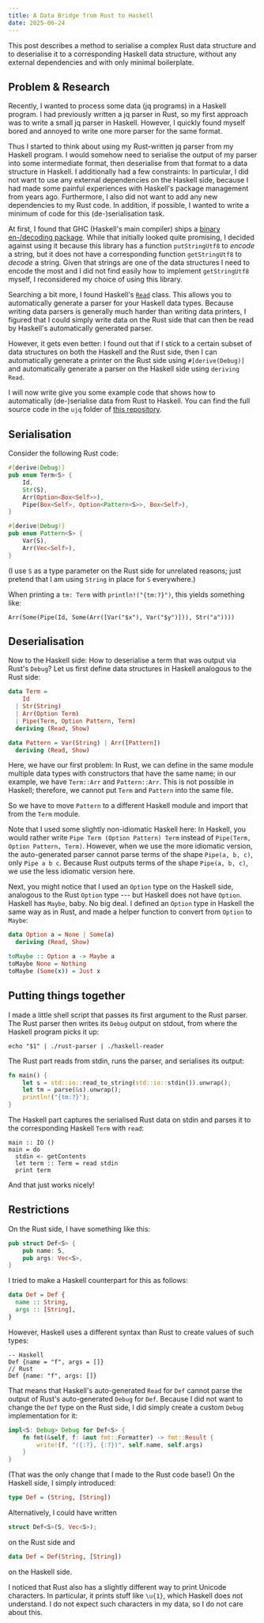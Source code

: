 ```yaml
---
title: A Data Bridge from Rust to Haskell
date: 2025-06-24
---
```


This post describes a method to serialise a complex Rust data structure and
to deserialise it to a corresponding Haskell data structure,
without any external dependencies and with only minimal boilerplate.

## Problem & Research

Recently, I wanted to process some data (jq programs) in a Haskell program.
I had previously written a jq parser in Rust, so my first approach was to write a small jq parser in Haskell. However, I quickly found myself bored and annoyed to write one more parser for the same format.

Thus I started to think about using my Rust-written jq parser from my Haskell program. I would somehow need to serialise the output of my parser into some intermediate format, then deserialise from that format to a data structure in Haskell.
I additionally had a few constraints: In particular, I did not want to use any external dependencies on the Haskell side, because I had made some painful experiences with Haskell's package management from years ago. Furthermore, I also did not want to add any new dependencies to my Rust code. In addition, if possible, I wanted to write a minimum of code for this (de-)serialisation task.

At first, I found that GHC (Haskell's main compiler) ships a [binary en-/decoding package](https://hackage.haskell.org/package/binary). While that initially looked quite promising, I decided against using it because this library has a function `putStringUtf8` to *encode* a string, but it does not have a corresponding function `getStringUtf8` to *decode* a string. Given that strings are one of the data structures I need to encode the most and I did not find easily how to implement `getStringUtf8` myself, I reconsidered my choice of using this library.

Searching a bit more, I found Haskell's [`Read`](https://hackage.haskell.org/package/base/docs/Text-Read.html) class. This allows you to automatically generate a parser for your Haskell data types. Because writing data parsers is generally much harder than writing data printers, I figured that I could simply write data on the Rust side that can then be read by Haskell's automatically generated parser.

However, it gets even better: I found out that if I stick to a certain subset of data structures on both the Haskell and the Rust side, then I can automatically generate a printer on the Rust side using `#[derive(Debug)]` and automatically generate a parser on the Haskell side using `deriving Read`.

I will now write give you some example code that shows how to automatically
(de-)serialise data from Rust to Haskell.
You can find the full source code in the `ujq` folder of
[this repository](https://github.com/01mf02/jq-lang-spec/).

## Serialisation

Consider the following Rust code:

~~~ rust
#[derive(Debug)]
pub enum Term<S> {
    Id,
    Str(S),
    Arr(Option<Box<Self>>),
    Pipe(Box<Self>, Option<Pattern<S>>, Box<Self>),
}

#[derive(Debug)]
pub enum Pattern<S> {
    Var(S),
    Arr(Vec<Self>),
}
~~~

(I use `S` as a type parameter on the Rust side for unrelated reasons;
just pretend that I am using `String` in place for `S` everywhere.)

When printing a `tm: Term` with `println!("{tm:?}")`, this yields something like:

~~~
Arr(Some(Pipe(Id, Some(Arr([Var("$x"), Var("$y")])), Str("a"))))
~~~

## Deserialisation

Now to the Haskell side: How to deserialise a term that was output via Rust's `Debug`?
Let us first define data structures in Haskell analogous to the Rust side:

~~~ haskell
data Term =
    Id
  | Str(String)
  | Arr(Option Term)
  | Pipe(Term, Option Pattern, Term)
  deriving (Read, Show)

data Pattern = Var(String) | Arr([Pattern])
  deriving (Read, Show)
~~~

Here, we have our first problem: In Rust, we can define in the same module
multiple data types with constructors that have the same name;
in our example, we have `Term::Arr` and `Pattern::Arr`.
This is not possible in Haskell; therefore,
we cannot put `Term` and `Pattern` into the same file.

So we have to move `Pattern` to a different Haskell module and
import that from the `Term` module.

Note that I used some slightly non-idiomatic Haskell here:
In Haskell, you would rather write
`Pipe Term (Option Pattern) Term` instead of
`Pipe(Term, Option Pattern, Term)`.
However, when we use the more idiomatic version, the auto-generated
parser cannot parse terms of the shape `Pipe(a, b, c)`, only `Pipe a b c`.
Because Rust outputs terms of the shape `Pipe(a, b, c)`,
we use the less idiomatic version here.

Next, you might notice that I used an `Option` type on the Haskell side,
analogous to the Rust `Option` type --- but Haskell does not have `Option`.
Haskell has `Maybe`, baby.
No big deal.
I defined an `Option` type in Haskell the same way as in Rust, and
made a helper function to convert from `Option` to `Maybe`:

~~~ haskell
data Option a = None | Some(a)
  deriving (Read, Show)

toMaybe :: Option a -> Maybe a
toMaybe None = Nothing
toMaybe (Some(x)) = Just x
~~~

## Putting things together

I made a little shell script that passes its first argument to the Rust parser.
The Rust parser then writes its `Debug` output on stdout, from where
the Haskell program picks it up:

~~~
echo "$1" | ./rust-parser | ./haskell-reader
~~~

The Rust part reads from stdin, runs the parser, and serialises its output:

~~~ rust
fn main() {
    let s = std::io::read_to_string(std::io::stdin()).unwrap();
    let tm = parse(&s).unwrap();
    println!("{tm:?}");
}
~~~

The Haskell part captures the serialised Rust data on stdin and
parses it to the corresponding Haskell `Term` with `read`:

~~~
main :: IO ()
main = do
  stdin <- getContents
  let term :: Term = read stdin
  print term
~~~

And that just works nicely!

## Restrictions

On the Rust side, I have something like this:

~~~ rust
pub struct Def<S> {
    pub name: S,
    pub args: Vec<S>,
}
~~~

I tried to make a Haskell counterpart for this as follows:

~~~ haskell
data Def = Def {
  name :: String,
  args :: [String],
}
~~~

However, Haskell uses a different syntax than Rust to create values of such types:

~~~
-- Haskell
Def {name = "f", args = []}
// Rust
Def {name: "f", args: []}
~~~

That means that Haskell's auto-generated `Read` for `Def` cannot parse
the output of Rust's auto-generated `Debug` for `Def`.
Because I did not want to change the `Def` type on the Rust side,
I did simply create a custom `Debug` implementation for it:

~~~ rust
impl<S: Debug> Debug for Def<S> {
    fn fmt(&self, f: &mut fmt::Formatter) -> fmt::Result {
        write!(f, "({:?}, {:?})", self.name, self.args)
    }
}
~~~

(That was the only change that I made to the Rust code base!)
On the Haskell side, I simply introduced:

~~~ haskell
type Def = (String, [String])
~~~

Alternatively, I could have written

~~~ rust
struct Def<S>(S, Vec<S>);
~~~

on the Rust side and

~~~ haskell
data Def = Def(String, [String])
~~~

on the Haskell side.

I noticed that Rust also has a slightly different way to print Unicode characters.
In particular, it prints stuff like `\u{1}`, which Haskell does not understand.
I do not expect such characters in my data, so I do not care about this.
